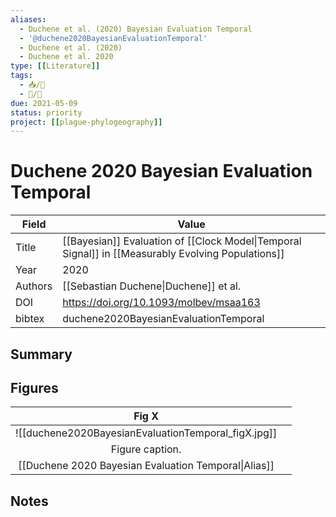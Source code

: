 ```yaml
---
aliases:
  - Duchene et al. (2020) Bayesian Evaluation Temporal
  - '@duchene2020BayesianEvaluationTemporal'
  - Duchene et al. (2020)
  - Duchene et al. 2020
type: [[Literature]]
tags: 
  - 📥/📰
  - 📝/🌱  
due: 2021-05-09
status: priority
project: [[plague-phylogeography]]
---
```


# Duchene 2020 Bayesian Evaluation Temporal

| Field   | Value                                                                                              |
| ------- | -------------------------------------------------------------------------------------------------- |
| Title   | [[Bayesian]] Evaluation of [[Clock Model\|Temporal Signal]] in [[Measurably Evolving Populations]] | 
| Year    | 2020                                                                                               |
| Authors | [[Sebastian Duchene\|Duchene]]  et al.                                                             |
| DOI     | <https://doi.org/10.1093/molbev/msaa163>                                                                                 |
| bibtex  | duchene2020BayesianEvaluationTemporal                                                              |


## Summary

## Figures

|          Fig X           |     |
|:------------------------:| --- |
| ![[duchene2020BayesianEvaluationTemporal\_figX.jpg]] |     |
|     Figure caption.      |     |
|   [[Duchene 2020 Bayesian Evaluation Temporal\|Alias]]   |     |

## Notes